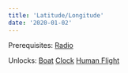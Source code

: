 ```yaml
---
title: 'Latitude/Longitude'
date: '2020-01-02'
---
```


Prerequisites: [Radio](https://wikitechtree.com/posts/radio) 

Unlocks: [Boat](https://wikitechtree.com/posts/boat) [Clock](https://wikitechtree.com/posts/clock) [Human Flight](https://wikitechtree.com/posts/flight)